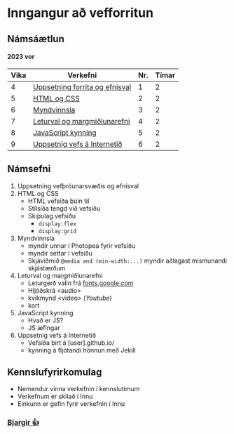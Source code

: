 # Inngangur að vefforritun

## Námsáætlun

#### 2023 vor

| Vika  | Verkefni  | Nr. | Tímar | 
|---|---|---|---|
| 4 | [Uppsetning forrita og efnisval](https://github.com/Grunnskoli/Namsefni/tree/main/)  | 1 | 2 |
| 5 | [HTML og CSS](https://github.com/Grunnskoli/Namsefni/tree/main/V-2)  | 2 | 2 |
| 6 | [Myndvinnsla](https://github.com/Grunnskoli/Namsefni/tree/main/V-3) | 3 | 2 |
| 7 | [Leturval og margmiðlunarefni](https://github.com/Grunnskoli/Namsefni/tree/main/V-4) | 4 | 2 |
| 8 | [JavaScript kynning](https://github.com/Grunnskoli/Namsefni/tree/main/V-5) | 5 | 2 |
| 9 | [Uppsetnig vefs á Internetið](https://github.com/Grunnskoli/Namsefni/tree/main/V-6) | 6 | 2 |

## Námsefni

1. Uppsetning vefþróunarsvæðis og efnisval
2. HTML og CSS
   * HTML vefsíða búin til
   * Stílsíða tengd við vefsíðu
   * Skipulag vefsíðu 
     * ```display:flex```
     * ```display:grid``` 
3. Myndvinnsla
   * myndir unnar í Photopea fyrir vefsíðu
   * myndir settar í vefsíðu
   * Skjáviðmið ```@media and (min-width:...)```  myndir aðlagast mismunandi skjástærðum
4. Leturval og margmiðlunarefni
   * Leturgerð valin frá [fonts.google.com](https://fonts.google.com/)
   * Hljóðskrá &lt;audio&gt; 
   * kvikmynd &lt;video&gt; (_Youtube_)
   * kort
5. JavaScript kynning
    * Hvað er JS?
    * JS æfingar
6. Uppsetnig vefs á Internetið
   * Vefsíða birt á [user].github.io/
   * kynning á fljótandi hönnun með Jekill


## Kennslufyrirkomulag

* Nemendur vinna verkefnin í kennslutímum
* Verkefnum er skilað í Innu 
* Einkunn er gefin fyrir verkefnin í Innu


###  [Bjargir 👍](https://github.com/Grunnskoli/Namsefni/wiki)


<!--


#### 🧙💻 [Verkefni, námsefni og sýnidæmi](https://github.com/vefumsjon/namsefni/)

#### 🌈 Verkefnaskil: [Github.com/22VG](https://github.com/22vg)

#### 🙋‍♀️ Stundatalfan er í [Innu](https://r.inna.is/) og einkunnir birtast þar.
-->


